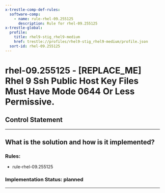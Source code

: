 ```yaml
---
x-trestle-comp-def-rules:
  software-comp:
    - name: rule-rhel-09.255125
      description: Rule for rhel-09.255125
x-trestle-global:
  profile:
    title: rhel9-stig_rhel9-medium
    href: trestle://profiles/rhel9-stig_rhel9-medium/profile.json
  sort-id: rhel-09.255125
---
```


# rhel-09.255125 - \[REPLACE_ME\] Rhel 9 Ssh Public Host Key Files Must Have Mode 0644 Or Less Permissive.

## Control Statement

______________________________________________________________________

## What is the solution and how is it implemented?

<!-- For implementation status enter one of: implemented, partial, planned, alternative, not-applicable -->

<!-- Note that the list of rules under ### Rules: is read-only and changes will not be captured after assembly to JSON -->

<!-- Add control implementation description here for control: rhel-09.255125 -->

### Rules:

  - rule-rhel-09.255125

### Implementation Status: planned

______________________________________________________________________
